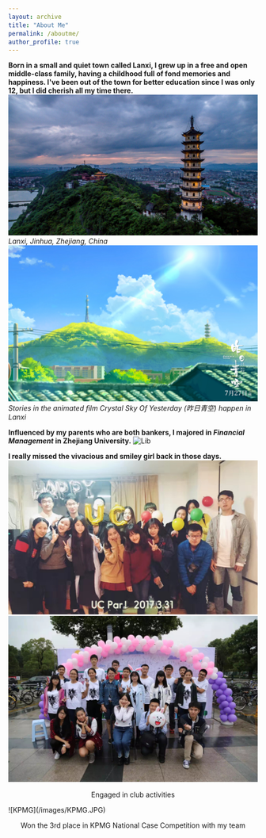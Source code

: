 ```yaml
---
layout: archive
title: "About Me"
permalink: /aboutme/
author_profile: true
---
```


**Born in a small and quiet town called Lanxi, I grew up in a free and open middle-class family, having a childhood full of fond memories and happiness. I've been out of the town for better education since I was only 12, but I did cherish all my time there.**
![Lanxi](/images/Lanxi.jpg)
*Lanxi, Jinhua, Zhejiang, China* <br/>
![Movie](/images/Movie.jpg)
*Stories in the animated film Crystal Sky Of Yesterday (昨日青空) happen in Lanxi*

**Influenced by my parents who are both bankers, I majored in *Financial Management* in Zhejiang University.**
![Lib](/images/Lib.jpg)

**I really missed the vivacious and smiley girl back in those days.**
![UC](/images/UC.JPG)
![SAU](/images/SAU.JPG)
<p align="center">
 Engaged in club activities </p>
![KPMG](/images/KPMG.JPG)
<p align="center">
  Won the 3rd place in KPMG National Case Competition with my team</p>
  


 
 

